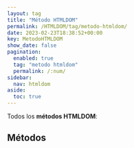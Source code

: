 ```yaml
---
layout: tag
title: "Método HTMLDOM"
permalink: /HTMLDOM/tag/metodo-htmldom/
date: 2023-02-23T18:38:52+00:00
key: MetodoHTMLDOM
show_date: false
pagination: 
  enabled: true
  tag: "metodo htmldom"
  permalink: /:num/    
sidebar:
  nav: htmldom
aside:
  toc: true
---
```


Todos los <strong>métodos HTMLDOM</strong>:
<h2>Métodos</h2>